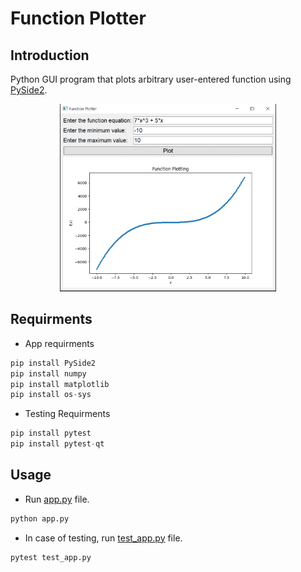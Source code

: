 # Function Plotter

## Introduction
Python GUI program that plots arbitrary user-entered function using [PySide2](https://pypi.org/project/PySide2/).

<p align="center">
  <img height="300" src="img/App.png">
</p>

## Requirments
* App requirments 
```python
pip install PySide2
pip install numpy
pip install matplotlib
pip install os-sys
```
* Testing Requirments
```python
pip install pytest
pip install pytest-qt
```

## Usage

* Run [app.py](app.py) file.
```python
python app.py
```
* In case of testing, run [test_app.py](test_app.py) file.
```python
pytest test_app.py
```